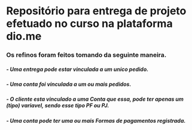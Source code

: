 # Repositório para entrega de projeto efetuado no curso na plataforma dio.me

### Os refinos foram feitos tomando da seguinte maneira.
##### - Uma entrega pode estar vinculada a um unico pedido.
##### - Uma conta foi vinculada a um ou mais pedidos.
##### - O cliente esta vinculado a uma ***Conta*** que essa, pode ter apenas um (tipo) variavel, sendo esse tipo PF ou PJ.
##### - Uma conta pode ter uma ou mais Formas de pagamentos registrada.
